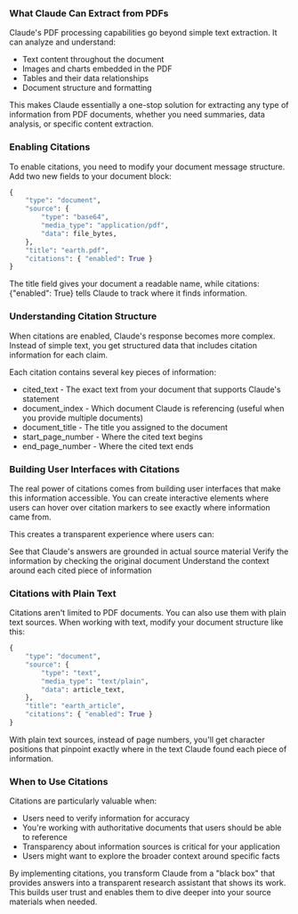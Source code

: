 ### What Claude Can Extract from PDFs
Claude's PDF processing capabilities go beyond simple text extraction. It can analyze and understand:

- Text content throughout the document
- Images and charts embedded in the PDF
- Tables and their data relationships
- Document structure and formatting

This makes Claude essentially a one-stop solution for extracting any type of information from PDF documents, whether you need summaries, data analysis, or specific content extraction.

### Enabling Citations
To enable citations, you need to modify your document message structure. Add two new fields to your document block:
```python
{
    "type": "document",
    "source": {
        "type": "base64",
        "media_type": "application/pdf",
        "data": file_bytes,
    },
    "title": "earth.pdf",
    "citations": { "enabled": True }
}
```
The title field gives your document a readable name, while citations: {"enabled": True} tells Claude to track where it finds information.

### Understanding Citation Structure
When citations are enabled, Claude's response becomes more complex. Instead of simple text, you get structured data that includes citation information for each claim.


Each citation contains several key pieces of information:

- cited_text - The exact text from your document that supports Claude's statement
- document_index - Which document Claude is referencing (useful when you provide multiple documents)
- document_title - The title you assigned to the document
- start_page_number - Where the cited text begins
- end_page_number - Where the cited text ends

### Building User Interfaces with Citations
The real power of citations comes from building user interfaces that make this information accessible. You can create interactive elements where users can hover over citation markers to see exactly where information came from.

This creates a transparent experience where users can:

See that Claude's answers are grounded in actual source material
Verify the information by checking the original document
Understand the context around each cited piece of information

### Citations with Plain Text
Citations aren't limited to PDF documents. You can also use them with plain text sources. When working with text, modify your document structure like this:

```python
{
    "type": "document", 
    "source": {
        "type": "text",
        "media_type": "text/plain",
        "data": article_text,
    },
    "title": "earth_article",
    "citations": { "enabled": True }
}
```
With plain text sources, instead of page numbers, you'll get character positions that pinpoint exactly where in the text Claude found each piece of information.

### When to Use Citations
Citations are particularly valuable when:

- Users need to verify information for accuracy
- You're working with authoritative documents that users should be able to reference
- Transparency about information sources is critical for your application
- Users might want to explore the broader context around specific facts

By implementing citations, you transform Claude from a "black box" that provides answers into a transparent research assistant that shows its work. This builds user trust and enables them to dive deeper into your source materials when needed.
